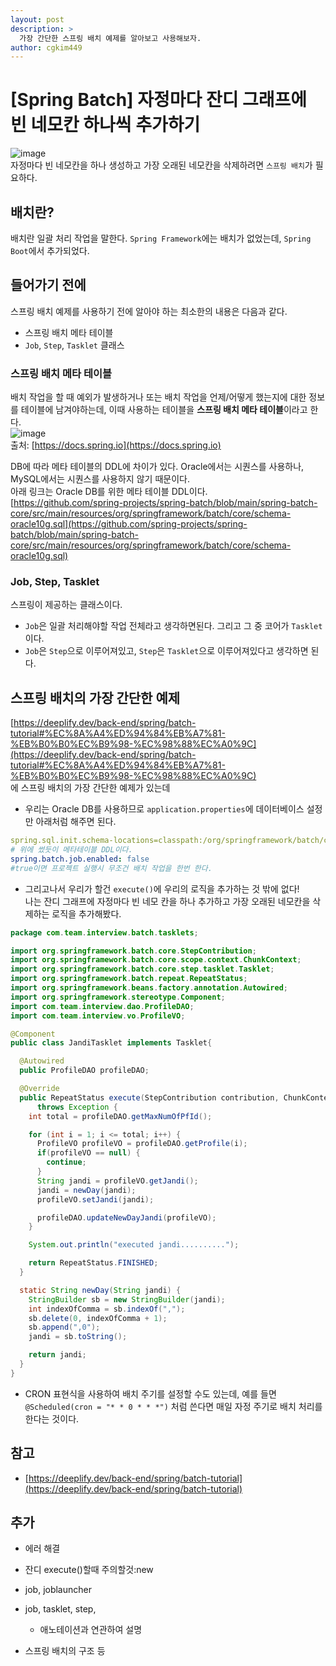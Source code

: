 ```yaml
---
layout: post
description: >
  가장 간단한 스프링 배치 예제를 알아보고 사용해보자.
author: cgkim449
---
```


# [Spring Batch] 자정마다 잔디 그래프에 빈 네모칸 하나씩 추가하기
![image](https://user-images.githubusercontent.com/68311318/134714410-4870ab6d-a712-4969-82fc-9f152c6ec4e5.png)  
자정마다 빈 네모칸을 하나 생성하고 가장 오래된 네모칸을 삭제하려면 `스프링 배치`가 필요하다.

## 배치란?
배치란 일괄 처리 작업을 말한다. `Spring Framework`에는 배치가 없었는데, `Spring Boot`에서 추가되었다.  

## 들어가기 전에
스프링 배치 예제를 사용하기 전에 알아야 하는 최소한의 내용은 다음과 같다.
- 스프링 배치 메타 테이블
- `Job`, `Step`, `Tasklet` 클래스

### 스프링 배치 메타 테이블
배치 작업을 할 때 예외가 발생하거나 또는 배치 작업을 언제/어떻게 했는지에 대한 정보를 테이블에 남겨야하는데, 이때 사용하는 테이블을 **스프링 배치 메타 테이블**이라고 한다.  
![image](https://user-images.githubusercontent.com/68311318/134692795-30bbad45-42ef-46ae-b2b6-d39aa4e501aa.png)  
출처: [https://docs.spring.io](https://docs.spring.io)  

DB에 따라 메타 테이블의 DDL에 차이가 있다. Oracle에서는 시퀀스를 사용하나, MySQL에서는 시퀀스를 사용하지 않기 때문이다.  
아래 링크는 Oracle DB를 위한 메타 테이블 DDL이다.  
[https://github.com/spring-projects/spring-batch/blob/main/spring-batch-core/src/main/resources/org/springframework/batch/core/schema-oracle10g.sql](https://github.com/spring-projects/spring-batch/blob/main/spring-batch-core/src/main/resources/org/springframework/batch/core/schema-oracle10g.sql)

### Job, Step, Tasklet
스프링이 제공하는 클래스이다.  
- `Job`은 일괄 처리해야할 작업 전체라고 생각하면된다. 그리고 그 중 코어가 `Tasklet`이다.  
- `Job`은 `Step`으로 이루어져있고, `Step`은 `Tasklet`으로 이루어져있다고 생각하면 된다. 

## 스프링 배치의 가장 간단한 예제
[https://deeplify.dev/back-end/spring/batch-tutorial#%EC%8A%A4%ED%94%84%EB%A7%81-%EB%B0%B0%EC%B9%98-%EC%98%88%EC%A0%9C](https://deeplify.dev/back-end/spring/batch-tutorial#%EC%8A%A4%ED%94%84%EB%A7%81-%EB%B0%B0%EC%B9%98-%EC%98%88%EC%A0%9C)  
에 스프링 배치의 가장 간단한 예제가 있는데  
- 우리는 Oracle DB를 사용하므로 `application.properties`에 데이터베이스 설정만 아래처럼 해주면 된다.  

```yaml
spring.sql.init.schema-locations=classpath:/org/springframework/batch/core/schema-oracle10g.sql 
# 위에 썼듯이 메타테이블 DDL이다.
spring.batch.job.enabled: false 
#true이면 프로젝트 실행시 무조건 배치 작업을 한번 한다.
```
- 그리고나서 우리가 할건 `execute()`에 우리의 로직을 추가하는 것 밖에 없다!  
나는 잔디 그래프에 자정마다 빈 네모 칸을 하나 추가하고 가장 오래된 네모칸을 삭제하는 로직을 추가해봤다.  

```java
package com.team.interview.batch.tasklets;

import org.springframework.batch.core.StepContribution;
import org.springframework.batch.core.scope.context.ChunkContext;
import org.springframework.batch.core.step.tasklet.Tasklet;
import org.springframework.batch.repeat.RepeatStatus;
import org.springframework.beans.factory.annotation.Autowired;
import org.springframework.stereotype.Component;
import com.team.interview.dao.ProfileDAO;
import com.team.interview.vo.ProfileVO;

@Component
public class JandiTasklet implements Tasklet{

  @Autowired
  public ProfileDAO profileDAO;

  @Override
  public RepeatStatus execute(StepContribution contribution, ChunkContext chunkContext)
      throws Exception {
    int total = profileDAO.getMaxNumOfPfId();

    for (int i = 1; i <= total; i++) {
      ProfileVO profileVO = profileDAO.getProfile(i);
      if(profileVO == null) {
        continue;
      }
      String jandi = profileVO.getJandi();
      jandi = newDay(jandi);
      profileVO.setJandi(jandi);

      profileDAO.updateNewDayJandi(profileVO);
    }

    System.out.println("executed jandi..........");

    return RepeatStatus.FINISHED;
  }

  static String newDay(String jandi) {
    StringBuilder sb = new StringBuilder(jandi);
    int indexOfComma = sb.indexOf(",");
    sb.delete(0, indexOfComma + 1);
    sb.append(",0");
    jandi = sb.toString();

    return jandi;
  }
}
```

- CRON 표현식을 사용하여 배치 주기를 설정할 수도 있는데, 예를 들면  
`@Scheduled(cron = "* * 0 * * *")` 처럼 쓴다면 매일 자정 주기로 배치 처리를 한다는 것이다.  

## 참고
- [https://deeplify.dev/back-end/spring/batch-tutorial](https://deeplify.dev/back-end/spring/batch-tutorial)

## 추가
- 에러 해결
- 잔디 execute()할때 주의할것:new

- job, joblauncher
- job, tasklet, step, 
  - 애노테이션과 연관하여 설명
- 스프링 배치의 구조 등
